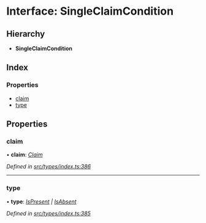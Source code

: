 # Interface: SingleClaimCondition

## Hierarchy

* **SingleClaimCondition**

## Index

### Properties

* [claim](singleclaimcondition.md#claim)
* [type](singleclaimcondition.md#type)

## Properties

###  claim

• **claim**: *[Claim](../globals.md#claim)*

*Defined in [src/types/index.ts:386](https://github.com/PolymathNetwork/polymesh-sdk/blob/4f2fd432/src/types/index.ts#L386)*

___

###  type

• **type**: *[IsPresent](../enums/conditiontype.md#ispresent) | [IsAbsent](../enums/conditiontype.md#isabsent)*

*Defined in [src/types/index.ts:385](https://github.com/PolymathNetwork/polymesh-sdk/blob/4f2fd432/src/types/index.ts#L385)*
